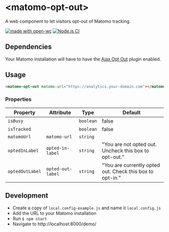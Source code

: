 # \<matomo-opt-out>

A web component to let visitors opt-out of Matomo tracking.

[![made with open-wc](https://img.shields.io/badge/made%20with-open--wc-%23217ff9)](https://open-wc.org)
[![Node.js CI](https://github.com/inventage/matomo-opt-out/workflows/Node.js%20CI/badge.svg)](https://github.com/inventage/matomo-opt-out/actions?query=workflow%3A%22Node.js+CI%22)

## Dependencies

Your Matomo installation will have to have the [Ajax Opt Out] plugin enabled.

## Usage

```html
<matomo-opt-out matomo-url="https://analytics.your-domain.com"></matomo-opt-out>
```

### Properties

| Property        | Attribute         | Type      | Default                                                  |
| --------------- | ----------------- | --------- | -------------------------------------------------------- |
| `isBusy`        |                   | `boolean` | false                                                    |
| `isTracked`     |                   | `boolean` | false                                                    |
| `matomoUrl`     | `matomo-url`      | `string`  |                                                          |
| `optedInLabel`  | `opted-in-label`  | `string`  | "You are not opted out. Uncheck this box to opt-out."    |
| `optedOutLabel` | `opted-out-label` | `string`  | "You are currently opted out. Check this box to opt-in." |

## Development

- Create a copy of `local.config-example.js` and name it `local.config.js`
- Add the URL to your Matomo installation
- Run `$ npm start`
- Navigate to http://localhost:8000/demo/

[ajax opt out]: https://plugins.matomo.org/AjaxOptOut
[lit-element]: https://lit-element.polymer-project.org/
[lit-html]: https://lit-html.polymer-project.org/
